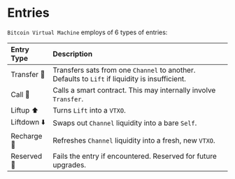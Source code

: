 # Entries
`Bitcoin Virtual Machine` employs of 6 types of entries:

| Entry Type       |  Description                                                                                 |
|:-----------------|:---------------------------------------------------------------------------------------------|
| Transfer 💸      | Transfers sats from one `Channel` to another. Defaults to `Lift` if liquidity is insufficient.|
| Call 📡          | Calls a smart contract. This may internally involve `Transfer`.                               |
| Liftup ⬆️        | Turns `Lift` into a `VTXO`.                                                                   |
| Liftdown ⬇️      | Swaps out `Channel` liquidity into a bare `Self`.                                             |
| Recharge 🔋      | Refreshes `Channel` liquidity into a fresh, new `VTXO`.                                       |
| Reserved 📁      | Fails the entry if encountered. Reserved for future upgrades.                                 |